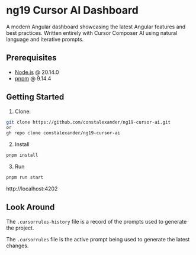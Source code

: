 # ng19 Cursor AI Dashboard

A modern Angular dashboard showcasing the latest Angular features and best practices. Written entirely with Cursor Composer AI using natural language and iterative prompts.

## Prerequisites

- [Node.js](https://nodejs.org/) @ 20.14.0
- [pnpm](https://pnpm.io/) @ 9.14.4

## Getting Started

1. Clone:

```bash
git clone https://github.com/constalexander/ng19-cursor-ai.git
or
gh repo clone constalexander/ng19-cursor-ai
```

2. Install

```bash
pnpm install
```

3. Run

```bash
pnpm run start
```

http://localhost:4202

## Look Around

The `.cursorrules-history` file is a record of the prompts used to generate the project.

The `.cursorrules` file is the active prompt being used to generate the latest changes.
